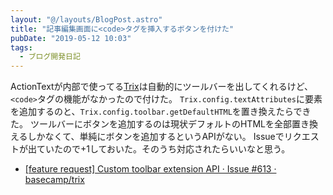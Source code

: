 ```yaml
---
layout: "@/layouts/BlogPost.astro"
title: "記事編集画面に<code>タグを挿入するボタンを付けた"
pubDate: "2019-05-12 10:03"
tags:
  - ブログ開発日記
---
```


ActionTextが内部で使ってる[Trix](https://trix-editor.org/)は自動的にツールバーを出してくれるけど、`<code>`タグの機能がなかったので付けた。
`Trix.config.textAttributes`に要素を追加するのと、`Trix.config.toolbar.getDefaultHTML`を置き換えたらできた。
ツールバーにボタンを追加するのは現状デフォルトのHTMLを全部置き換えるしかなくて、単純にボタンを追加するというAPIがない。
Issueでリクエストが出ていたので+1しておいた。そのうち対応されたらいいなと思う。

- [[feature request] Custom toolbar extension API · Issue #613 · basecamp/trix](https://github.com/basecamp/trix/issues/613)
